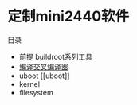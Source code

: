 # 定制mini2440软件

目录

* 前提 buildroot系列工具
* [编译交叉编译器](arm-linux-gcc)
* uboot [[uboot]]
* kernel
* filesystem 